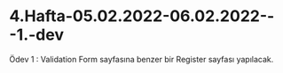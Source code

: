 # 4.Hafta-05.02.2022-06.02.2022---1.-dev
Ödev 1 : Validation Form sayfasına benzer bir Register sayfası yapılacak.
